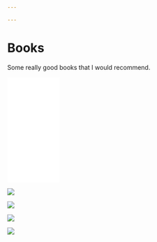 ```yaml
---

---
```


# Books

Some really good books that I would recommend.

<iframe sandbox="allow-popups allow-scripts allow-modals allow-forms allow-same-origin" style="width:120px;height:240px;" marginwidth="0" marginheight="0" scrolling="no" frameborder="0" src="//ws-in.amazon-adsystem.com/widgets/q?ServiceVersion=20070822&OneJS=1&Operation=GetAdHtml&MarketPlace=IN&source=ss&ref=as_ss_li_til&ad_type=product_link&tracking_id=meliorism-21&language=en_IN&marketplace=amazon&region=IN&placement=1529029589&asins=1529029589&linkId=a7261dc0357374543aad2aca576157f5&show_border=true&link_opens_in_new_window=true"></iframe>

<a href="https://www.amazon.in/This-Marketing-Seth-Godin/dp/0241370140?crid=J1BRNBAAA1YF&keywords=this+is+marketing&qid=1676992742&sprefix=this+is+marketin%2Caps%2C236&sr=8-3&linkCode=li2&tag=meliorism-21&linkId=74ca6eac547de8e4cb413fac569ee3dc&language=en_IN&ref_=as_li_ss_il" target="_blank"><img border="0" src="//ws-in.amazon-adsystem.com/widgets/q?_encoding=UTF8&ASIN=0241370140&Format=_SL160_&ID=AsinImage&MarketPlace=IN&ServiceVersion=20070822&WS=1&tag=meliorism-21&language=en_IN" ></a><img src="https://ir-in.amazon-adsystem.com/e/ir?t=meliorism-21&language=en_IN&l=li2&o=31&a=0241370140" width="1" height="1" border="0" alt="" style="border:none !important; margin:0px !important;" />

<a href="https://www.amazon.in/Remember-Name-Sikkim-Indias-Organic/dp/0670091987?crid=2EHJ0I5RDHGG7&keywords=remember+the+name+sikkim&qid=1676992827&sprefix=remember+the+name+sikkim%2Caps%2C217&sr=8-1&linkCode=li2&tag=meliorism-21&linkId=7bcddf07005fde6b050cd4e3b77c39d5&language=en_IN&ref_=as_li_ss_il" target="_blank"><img border="0" src="//ws-in.amazon-adsystem.com/widgets/q?_encoding=UTF8&ASIN=0670091987&Format=_SL160_&ID=AsinImage&MarketPlace=IN&ServiceVersion=20070822&WS=1&tag=meliorism-21&language=en_IN" ></a><img src="https://ir-in.amazon-adsystem.com/e/ir?t=meliorism-21&language=en_IN&l=li2&o=31&a=0670091987" width="1" height="1" border="0" alt="" style="border:none !important; margin:0px !important;" />

<a href="https://www.amazon.in/CEO-Factory-Management-Hindustan-Unilever/dp/9353451140?pd_rd_w=99eSK&content-id=amzn1.sym.59eebe5b-59e3-4882-b364-90a7b22774a2&pf_rd_p=59eebe5b-59e3-4882-b364-90a7b22774a2&pf_rd_r=NJVQPGB3BY13ZXVBHY5P&pd_rd_wg=q7nTC&pd_rd_r=e8e5f543-db19-4df9-a63c-6101073dacb7&pd_rd_i=9353451140&psc=1&linkCode=li2&tag=meliorism-21&linkId=86871596da8cc1bf950e5406237841aa&language=en_IN&ref_=as_li_ss_il" target="_blank"><img border="0" src="//ws-in.amazon-adsystem.com/widgets/q?_encoding=UTF8&ASIN=9353451140&Format=_SL160_&ID=AsinImage&MarketPlace=IN&ServiceVersion=20070822&WS=1&tag=meliorism-21&language=en_IN" ></a><img src="https://ir-in.amazon-adsystem.com/e/ir?t=meliorism-21&language=en_IN&l=li2&o=31&a=9353451140" width="1" height="1" border="0" alt="" style="border:none !important; margin:0px !important;" />

<a href="https://www.amazon.in/Man-Called-Ove-life-affirming-bestseller/dp/1444775812?crid=3QPLDQLXY2HQQ&keywords=man+called+ove&qid=1676992992&s=books&sprefix=man+called+ov%2Cstripbooks%2C208&sr=1-1&linkCode=li2&tag=meliorism-21&linkId=1c5be0f1e77702151256cf77015edfb4&language=en_IN&ref_=as_li_ss_il" target="_blank"><img border="0" src="//ws-in.amazon-adsystem.com/widgets/q?_encoding=UTF8&ASIN=1444775812&Format=_SL160_&ID=AsinImage&MarketPlace=IN&ServiceVersion=20070822&WS=1&tag=meliorism-21&language=en_IN" ></a><img src="https://ir-in.amazon-adsystem.com/e/ir?t=meliorism-21&language=en_IN&l=li2&o=31&a=1444775812" width="1" height="1" border="0" alt="" style="border:none !important; margin:0px !important;" />